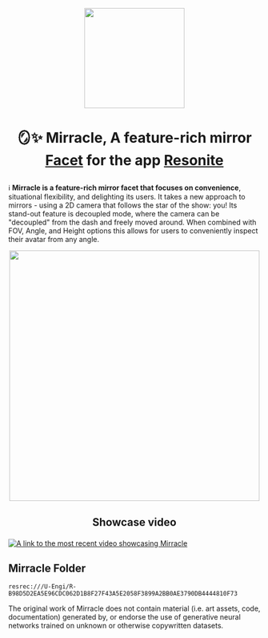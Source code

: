 <p align="center"> <img width="200" src="resources/icon/current_icon.webp"/>

# <p align="center"> 🪞✨ Mirracle, A feature-rich mirror [Facet](https://wiki.resonite.com/Facets) for the app [Resonite](https://resonite.com/)</p>

:information_source: **Mirracle is a feature-rich mirror facet that focuses on convenience**, situational flexibility, and delighting its users. It takes a new approach to mirrors - using a 2D camera that follows the star of the show: you! Its stand-out feature is decoupled mode, where the camera can be "decoupled" from the dash and freely moved around. When combined with FOV, Angle, and Height options this allows for users to conveniently inspect their avatar from any angle.

<p align="center"> <img width="500" src="resources/current_preview.webp"/>

## <p align="center">Showcase video</p>
[![A link to the most recent video showcasing Mirracle](https://img.youtube.com/vi/6g3RpL2eDxk/0.jpg)](https://www.youtube.com/watch?v=6g3RpL2eDxk)

## Mirracle Folder
```resrec:///U-Engi/R-B98D5D2EA5E96CDC062D1B8F27F43A5E2058F3899A2BB0AE3790DB4444810F73```

The original work of Mirracle does not contain material (i.e. art assets, code, documentation) generated by, or endorse the use of generative neural networks trained on unknown or otherwise copywritten datasets.
